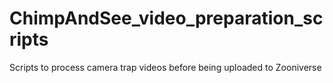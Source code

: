 # ChimpAndSee_video_preparation_scripts
Scripts to process camera trap videos before being uploaded to Zooniverse
